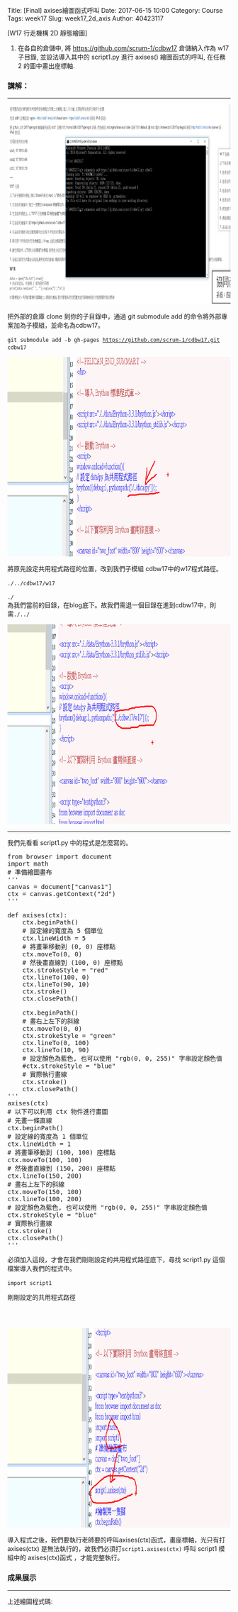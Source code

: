 Title: [Final] axises繪圖函式呼叫
Date: 2017-06-15 10:00
Category: Course
Tags: week17
Slug: week17_2d_axis
Author: 40423117

[W17 行走機構 2D 靜態繪圖]

1. 在各自的倉儲中, 將 https://github.com/scrum-1/cdbw17 倉儲納入作為 w17 子目錄, 並設法導入其中的 script1.py 進行 axises() 繪圖函式的呼叫, 在任務 2 的圖中畫出座標軸.

<!-- PELICAN_END_SUMMARY -->
</hr>

### 講解：
<hr/>

<img src="./../final/3/1.JPG" height="450px">

把外部的倉庫 clone 到你的子目錄中，通過 git submodule add 的命令將外部專案加為子模組，並命名為cdbw17。

<code>git submodule add -b gh-pages https://github.com/scrum-1/cdbw17.git cdbw17</code>

<img src="./../final/3/2.JPG" height="450px">

將原先設定共用程式路徑的位置，改到我們子模組 cdbw17中的w17程式路徑。

<code>./../cdbw17/w17</code>

<code>./ </code>為我們當前的目錄，在blog底下。故我們需退一個目錄在進到cdbw17中，則需<code>./../ </code>

<img src="./../final/3/3.JPG" height="450px">

<hr/>

我們先看看 script1.py 中的程式是怎麼寫的。

<pre class="brush: python">
from browser import document
import math
# 準備繪圖畫布
'''
canvas = document["canvas1"]
ctx = canvas.getContext("2d")
'''

def axises(ctx):
    ctx.beginPath()
    # 設定線的寬度為 5 個單位
    ctx.lineWidth = 5
    # 將畫筆移動到 (0, 0) 座標點
    ctx.moveTo(0, 0)
    # 然後畫直線到 (100, 0) 座標點
    ctx.strokeStyle = "red"
    ctx.lineTo(100, 0)
    ctx.lineTo(90, 10)
    ctx.stroke()
    ctx.closePath()

    ctx.beginPath()
    # 畫右上左下的斜線
    ctx.moveTo(0, 0)
    ctx.strokeStyle = "green"
    ctx.lineTo(0, 100)
    ctx.lineTo(10, 90)
    # 設定顏色為藍色, 也可以使用 "rgb(0, 0, 255)" 字串設定顏色值
    #ctx.strokeStyle = "blue"
    # 實際執行畫線
    ctx.stroke()
    ctx.closePath()
'''
axises(ctx)
# 以下可以利用 ctx 物件進行畫圖
# 先畫一條直線
ctx.beginPath()
# 設定線的寬度為 1 個單位
ctx.lineWidth = 1
# 將畫筆移動到 (100, 100) 座標點
ctx.moveTo(100, 100)
# 然後畫直線到 (150, 200) 座標點
ctx.lineTo(150, 200)
# 畫右上左下的斜線
ctx.moveTo(150, 100)
ctx.lineTo(100, 200)
# 設定顏色為藍色, 也可以使用 "rgb(0, 0, 255)" 字串設定顏色值
ctx.strokeStyle = "blue"
# 實際執行畫線
ctx.stroke()
ctx.closePath()
'''
</pre>

必須加入這段，才會在我們剛剛設定的共用程式路徑底下，尋找 script1.py 這個檔案導入我們的程式中。

<code>import script1</code>

剛剛設定的共用程式路徑
<pre class="brush: python">
<script>
window.onload=function(){
// 設定 ./../cdbw17/w17 為共用程式路徑
brython({debug:1, pythonpath:['./../cdbw17/w17']});
}
</script>
</pre>

<img src="./../final/3/4.JPG" height="450px">

導入程式之後，我們要執行老師要的呼叫axises(ctx)函式，畫座標軸，光只有打 axises(ctx) 是無法執行的，故我們必須打<code>script1.axises(ctx)</code> 呼叫 script1 模組中的 axises(ctx)函式 ，才能完整執行。

### 成果展示
<hr/>
<!-- 導入 Brython 標準程式庫 -->
 
<script src="./../data/Brython-3.3.1/brython.js"></script>
<script src="./../data/Brython-3.3.1/brython_stdlib.js"></script>
 
<!-- 啟動 Brython -->
<script>
window.onload=function(){
// 設定 ./../cdbw17/w17 為共用程式路徑
brython({debug:1, pythonpath:['./../cdbw17/w17']});
}
</script>

<!-- 以下實際利用  Brython 畫2D示意圖-->

<canvas id="two_foot" width="800" height="600"></canvas>

<script type="text/python3">
from browser import document as doc
from browser import html
import math
import script1
# 準備繪圖畫布
canvas = doc["two_foot"]
ctx = canvas.getContext("2d")

script1.axises(ctx)

ctx.beginPath()
ctx.moveTo(180,420)
ctx.lineTo(320,480)
ctx.lineTo(345.714,420)
ctx.lineTo(303.688,401.999)
ctx.lineTo(435.261,153.022)
ctx.lineTo(387.984,128.037)
ctx.lineTo(256.441,377.004)
ctx.lineTo(207.424,356.01)
ctx.lineTo(180,420)
ctx.fillStyle="black"
ctx.fill()

ctx.beginPath()
ctx.moveTo(406.02,128.666)
ctx.lineTo(357.119,150.3)
ctx.lineTo(471.046,407.819)
ctx.lineTo(424.218,433.268)
ctx.lineTo(457.46,494.438)
ctx.lineTo(591.29,421.709)
ctx.lineTo(560.121,364.353)
ctx.lineTo(519.947,386.185)
ctx.lineTo(406.02,128.666)
ctx.fillStyle="red"
ctx.fill()

</script>

上述繪圖程式碼:

<pre class="brush: python">
<canvas id="two_foot" width="800" height="600"></canvas>
<script type="text/python3">
from browser import document as doc
from browser import html
import math
import script1
# 準備繪圖畫布
canvas = doc["two_foot"]
ctx = canvas.getContext("2d")

script1.axises(ctx)

ctx.beginPath()
ctx.moveTo(180,420)
ctx.lineTo(320,480)
ctx.lineTo(345.714,420)
ctx.lineTo(303.688,401.999)
ctx.lineTo(435.261,153.022)
ctx.lineTo(387.984,128.037)
ctx.lineTo(256.441,377.004)
ctx.lineTo(207.424,356.01)
ctx.lineTo(180,420)
ctx.fillStyle="black"
ctx.fill()

ctx.beginPath()
ctx.moveTo(406.02,128.666)
ctx.lineTo(357.119,150.3)
ctx.lineTo(471.046,407.819)
ctx.lineTo(424.218,433.268)
ctx.lineTo(457.46,494.438)
ctx.lineTo(591.29,421.709)
ctx.lineTo(560.121,364.353)
ctx.lineTo(519.947,386.185)
ctx.lineTo(406.02,128.666)
ctx.fillStyle="red"
ctx.fill()
</script>
</pre>
